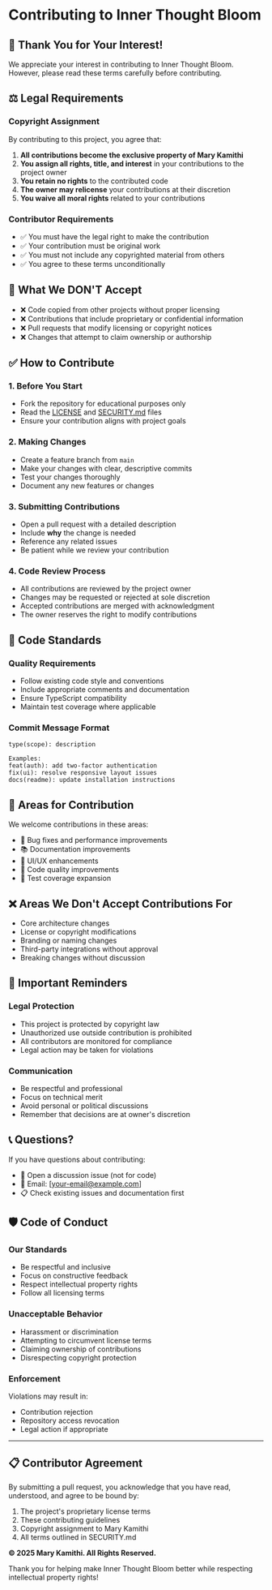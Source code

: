 # Contributing to Inner Thought Bloom

## 🙏 Thank You for Your Interest!

We appreciate your interest in contributing to Inner Thought Bloom. However, please read these terms carefully before contributing.

## ⚖️ Legal Requirements

### Copyright Assignment
By contributing to this project, you agree that:

1. **All contributions become the exclusive property of Mary Kamithi**
2. **You assign all rights, title, and interest** in your contributions to the project owner
3. **You retain no rights** to the contributed code
4. **The owner may relicense** your contributions at their discretion
5. **You waive all moral rights** related to your contributions

### Contributor Requirements
- ✅ You must have the legal right to make the contribution
- ✅ Your contribution must be original work
- ✅ You must not include any copyrighted material from others
- ✅ You agree to these terms unconditionally

## 🚫 What We DON'T Accept

- ❌ Code copied from other projects without proper licensing
- ❌ Contributions that include proprietary or confidential information
- ❌ Pull requests that modify licensing or copyright notices
- ❌ Changes that attempt to claim ownership or authorship

## ✅ How to Contribute

### 1. Before You Start
- Fork the repository for educational purposes only
- Read the [LICENSE](LICENSE) and [SECURITY.md](SECURITY.md) files
- Ensure your contribution aligns with project goals

### 2. Making Changes
- Create a feature branch from `main`
- Make your changes with clear, descriptive commits
- Test your changes thoroughly
- Document any new features or changes

### 3. Submitting Contributions
- Open a pull request with a detailed description
- Include **why** the change is needed
- Reference any related issues
- Be patient while we review your contribution

### 4. Code Review Process
- All contributions are reviewed by the project owner
- Changes may be requested or rejected at sole discretion
- Accepted contributions are merged with acknowledgment
- The owner reserves the right to modify contributions

## 📝 Code Standards

### Quality Requirements
- Follow existing code style and conventions
- Include appropriate comments and documentation
- Ensure TypeScript compatibility
- Maintain test coverage where applicable

### Commit Message Format
```
type(scope): description

Examples:
feat(auth): add two-factor authentication
fix(ui): resolve responsive layout issues
docs(readme): update installation instructions
```

## 🎯 Areas for Contribution

We welcome contributions in these areas:
- 🐛 Bug fixes and performance improvements
- 📚 Documentation improvements
- 🎨 UI/UX enhancements
- 🔧 Code quality improvements
- 🧪 Test coverage expansion

## ❌ Areas We Don't Accept Contributions For

- Core architecture changes
- License or copyright modifications
- Branding or naming changes
- Third-party integrations without approval
- Breaking changes without discussion

## 🚨 Important Reminders

### Legal Protection
- This project is protected by copyright law
- Unauthorized use outside contribution is prohibited
- All contributors are monitored for compliance
- Legal action may be taken for violations

### Communication
- Be respectful and professional
- Focus on technical merit
- Avoid personal or political discussions
- Remember that decisions are at owner's discretion

## 📞 Questions?

If you have questions about contributing:
- 💬 Open a discussion issue (not for code)
- 📧 Email: [your-email@example.com]
- 📋 Check existing issues and documentation first

## 🛡️ Code of Conduct

### Our Standards
- Be respectful and inclusive
- Focus on constructive feedback
- Respect intellectual property rights
- Follow all licensing terms

### Unacceptable Behavior
- Harassment or discrimination
- Attempting to circumvent license terms
- Claiming ownership of contributions
- Disrespecting copyright protection

### Enforcement
Violations may result in:
- Contribution rejection
- Repository access revocation
- Legal action if appropriate

---

## 📋 Contributor Agreement

By submitting a pull request, you acknowledge that you have read, understood, and agree to be bound by:

1. The project's proprietary license terms
2. These contributing guidelines
3. Copyright assignment to Mary Kamithi
4. All terms outlined in SECURITY.md

**© 2025 Mary Kamithi. All Rights Reserved.**

Thank you for helping make Inner Thought Bloom better while respecting intellectual property rights!
